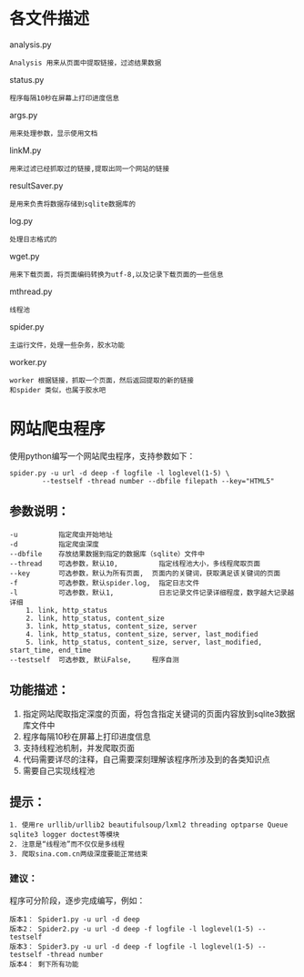 # 各文件描述

analysis.py

    Analysis 用来从页面中提取链接，过滤结果数据

status.py

    程序每隔10秒在屏幕上打印进度信息

args.py

    用来处理参数，显示使用文档

linkM.py

    用来过滤已经抓取过的链接,提取出同一个网站的链接

resultSaver.py

    是用来负责将数据存储到sqlite数据库的

log.py

    处理日志格式的

wget.py

    用来下载页面，将页面编码转换为utf-8,以及记录下载页面的一些信息

mthread.py

    线程池

spider.py

    主运行文件，处理一些杂务，胶水功能

worker.py

    worker 根据链接，抓取一个页面，然后返回提取的新的链接
    和spider 类似，也属于胶水吧
# 网站爬虫程序
使用python编写一个网站爬虫程序，支持参数如下：

    spider.py -u url -d deep -f logfile -l loglevel(1-5) \
            --testself -thread number --dbfile filepath --key="HTML5"

## 参数说明：
    -u          指定爬虫开始地址
    -d          指定爬虫深度
    --dbfile    存放结果数据到指定的数据库（sqlite）文件中
    --thread    可选参数，默认10,          指定线程池大小，多线程爬取页面
    --key       可选参数，默认为所有页面,  页面内的关键词，获取满足该关键词的页面
    -f          可选参数，默认spider.log,  指定日志文件
    -l          可选参数，默认1,           日志记录文件记录详细程度，数字越大记录越详细
        1. link, http_status
        2. link, http_status, content_size
        3. link, http_status, content_size, server
        4. link, http_status, content_size, server, last_modified
        5. link, http_status, content_size, server, last_modified, start_time, end_time
    --testself  可选参数, 默认False,     程序自测

## 功能描述：
   1. 指定网站爬取指定深度的页面，将包含指定关键词的页面内容放到sqlite3数据库文件中
   2. 程序每隔10秒在屏幕上打印进度信息
   3. 支持线程池机制，并发爬取页面
   4. 代码需要详尽的注释，自己需要深刻理解该程序所涉及到的各类知识点
   5. 需要自己实现线程池

## 提示：
    1. 使用re urllib/urllib2 beautifulsoup/lxml2 threading optparse Queue sqlite3 logger doctest等模块
    2. 注意是“线程池”而不仅仅是多线程
    3. 爬取sina.com.cn两级深度要能正常结束

### 建议：
程序可分阶段，逐步完成编写，例如：

    版本1： Spider1.py -u url -d deep    
    版本2： Spider2.py -u url -d deep -f logfile -l loglevel(1-5) --testself    
    版本3： Spider3.py -u url -d deep -f logfile -l loglevel(1-5) --testself -thread number     
    版本4： 剩下所有功能
